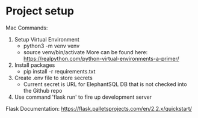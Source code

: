 # Project setup

Mac Commands:
1. Setup Virtual Environment
    - python3 -m venv venv
    - source venv/bin/activate
    More can be found here: https://realpython.com/python-virtual-environments-a-primer/
2. Install packages
    - pip install -r requirements.txt
3. Create .env file to store secrets 
    - Current secret is URL for ElephantSQL DB that is not checked into the Github repo
4. Use command 'flask run' to fire up development server

Flask Documentation: https://flask.palletsprojects.com/en/2.2.x/quickstart/
